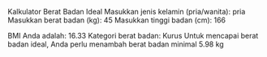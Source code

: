 Kalkulator Berat Badan Ideal
Masukkan jenis kelamin (pria/wanita): pria
Masukkan berat badan (kg): 45
Masukkan tinggi badan (cm): 166

BMI Anda adalah: 16.33
Kategori berat badan: Kurus
Untuk mencapai berat badan ideal, Anda perlu menambah berat badan minimal 5.98 kg
